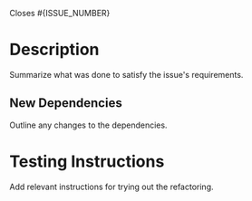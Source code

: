 Closes #{ISSUE_NUMBER}

# Description

Summarize what was done to satisfy the issue's requirements.

## New Dependencies

Outline any changes to the dependencies.

# Testing Instructions

Add relevant instructions for trying out the refactoring.
